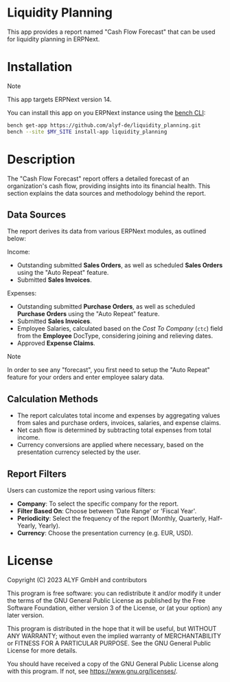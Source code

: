 # Liquidity Planning

This app provides a report named "Cash Flow Forecast" that can be used for liquidity planning in ERPNext.

# Installation

> [!NOTE]  
> This app targets ERPNext version 14.

You can install this app on you ERPNext instance using the [bench CLI](https://github.com/frappe/bench):

```bash
bench get-app https://github.com/alyf-de/liquidity_planning.git
bench --site $MY_SITE install-app liquidity_planning
```

# Description

The "Cash Flow Forecast" report offers a detailed forecast of an organization's cash flow, providing insights into its financial health. This section explains the data sources and methodology behind the report.

## Data Sources

The report derives its data from various ERPNext modules, as outlined below:

Income:

- Outstanding submitted **Sales Orders**, as well as scheduled **Sales Orders** using the "Auto Repeat" feature.
- Submitted **Sales Invoices**.

Expenses:

- Outstanding submitted **Purchase Orders**, as well as scheduled **Purchase Orders** using the "Auto Repeat" feature.
- Submitted **Sales Invoices**.
- Employee Salaries, calculated based on the _Cost To Company_ (`ctc`) field from the **Employee** DocType, considering joining and relieving dates.
- Approved **Expense Claims**.

> [!NOTE]  
> In order to see any "forecast", you first need to setup the "Auto Repeat" feature for your orders and enter employee salary data.

## Calculation Methods

- The report calculates total income and expenses by aggregating values from sales and purchase orders, invoices, salaries, and expense claims.
- Net cash flow is determined by subtracting total expenses from total income.
- Currency conversions are applied where necessary, based on the presentation currency selected by the user.

## Report Filters

Users can customize the report using various filters:

- **Company**: To select the specific company for the report.
- **Filter Based On**: Choose between 'Date Range' or 'Fiscal Year'.
- **Periodicity**: Select the frequency of the report (Monthly, Quarterly, Half-Yearly, Yearly).
- **Currency**: Choose the presentation currency (e.g. EUR, USD).

# License

Copyright (C) 2023  ALYF GmbH and contributors

This program is free software: you can redistribute it and/or modify
it under the terms of the GNU General Public License as published by
the Free Software Foundation, either version 3 of the License, or
(at your option) any later version.

This program is distributed in the hope that it will be useful,
but WITHOUT ANY WARRANTY; without even the implied warranty of
MERCHANTABILITY or FITNESS FOR A PARTICULAR PURPOSE.  See the
GNU General Public License for more details.

You should have received a copy of the GNU General Public License
along with this program.  If not, see <https://www.gnu.org/licenses/>.
